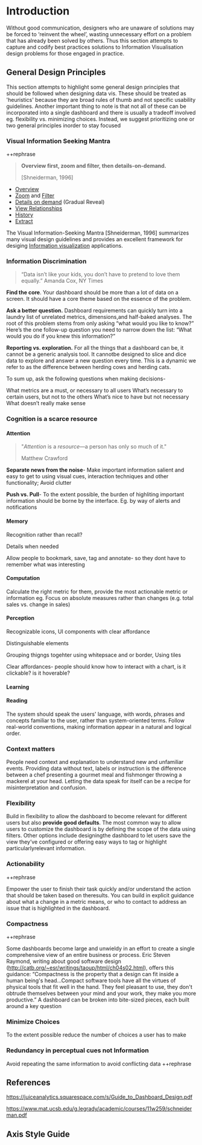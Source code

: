 # Introduction

Without good communication, designers who are unaware of solutions may be forced to ‘reinvent the wheel’, wasting unnecessary effort on a problem that has already been solved by others. Thus this section attempts to capture and codify  best practices solutions to Information Visualisation design problems for those engaged in practice.

## General Design Principles

This section attempts to highlight some general design principles that should be followed when designing data vis. These should be treated as 'heuristics' because they are broad rules of thumb and not specific usability guidelines. Another important thing to note is that not all of these can be incorporated into a single dashboard and there is usually a tradeoff involved eg. flexibility vs. minimizing choices. Instead, we suggest prioritizing one or two general principles inorder to stay focused 

### Visual Information Seeking Mantra

++rephrase

> **Overview first, zoom and filter, then details-on-demand.** 
>
> [Shneiderman, 1996]

- [Overview](http://www.infovis-wiki.net/index.php?title=Overview)
- [Zoom](http://www.infovis-wiki.net/index.php?title=Zoom) and [Filter](http://www.infovis-wiki.net/index.php?title=Filtering)
- [Details on demand](http://www.infovis-wiki.net/index.php?title=Details_on_demand) (Gradual Reveal)
- [View Relationships](http://www.infovis-wiki.net/index.php?title=View_Relationships&action=edit&redlink=1)
- [History](http://www.infovis-wiki.net/index.php?title=History&action=edit&redlink=1)
- [Extract](http://www.infovis-wiki.net/index.php?title=Extract&action=edit&redlink=1)

The Visual Information-Seeking Mantra [Shneiderman, 1996] summarizes many visual design guidelines and provides an excellent framework for desiging [Information visualization](http://www.infovis-wiki.net/index.php?title=Information_visualization) applications.

### Information Discrimination

> “Data isn’t like your kids, you don’t have to pretend to love them equally.”
> Amanda Cox, NY Times

**Find the core**. Your dashboard should be more than a lot of data on a screen. It should have a core theme based on the essence of the problem.

**Ask a better question.** Dashboard requirements can quickly turn into a laundry list of unrelated metrics, dimensions,and half-baked analyses. The root of this problem stems from only asking “what would you like to know?” Here’s the one follow-up question you need to narrow down the list: “What would you do if you knew this information?” 

**Reporting vs. exploration.** For all the things that a dashboard can be, it cannot be a generic analysis tool. It cannotbe designed to slice and dice data to explore and answer a new question every time. This is a dynamic we refer to as the difference between herding cows and herding cats.

To sum up, ask the following questions when making decisions-

What metrics are a must, or necessary to all users
What’s necessary to certain users, but not to the others
What’s nice to have but not necessary
What doesn’t really make sense


### Cognition is a scarce resource

#### Attention

> "*Attention* is a *resource*—a person has only so much of it."
>
> Matthew Crawford

**Separate news from the noise**- Make important information salient and  easy to get to using visual cues, interaction techniques and other functionality; Avoid clutter

**Push vs. Pull**- To the extent possible, the burden of highliting important information should be borne by the interface. Eg. by way of alerts and notifications



#### Memory

Recognition rather than recall?

Details when needed

Allow people to bookmark, save, tag and annotate- so they dont have to remember what was interesting



#### Computation

Calculate the right metric for them, provide the most actionable metric or information eg. Focus on absolute measures rather than changes (e.g. total sales vs. change in sales)



#### Perception

Recognizable icons, UI components with clear affordance

Distinguishable elements

Grouping thigngs togehter using whitepsace and or border, Using tiles

Clear affordances- people should know how to interact with a chart, is it clickable? is it hoverable?



#### Learning



#### Reading
The system should speak the users' language, with words, phrases and concepts familiar to the user, rather than system-oriented terms. Follow real-world conventions, making information appear in a natural and logical order.


### Context matters

People need context and explanation to understand new and unfamiliar events. Providing data without text, labels or instruction is the difference between a chef presenting a gourmet meal and fishmonger throwing a mackerel at your head. Letting the data speak for itself can be a recipe for misinterpretation and confusion.

### Flexibility

Build in flexibility to allow the dashboard to become relevant for different users but also **provide good defaults**. The most common way to allow users to customize the dashboard is by defining the scope of the data using filters. Other options include designingthe dashboard to let users save the view they’ve configured or offering easy ways to tag or highlight particularlyrelevant information. 

### Actionability

++rephrase

Empower the user to finish their task quickly and/or understand the action that should be taken based on theresults. You can build in explicit guidance about what a change in a metric means, or who to contact to address an issue that is highlighted in the dashboard. 

### Compactness

++rephrase

Some dashboards become large and unwieldy in an effort to create a single comprehensive view of an entire business or process. Eric Steven Raymond, writing about good software design
(http://catb.org/~esr/writings/taoup/html/ch04s02.html), offers this guidance:
“Compactness is the property that a design can fit inside a human being's head...Compact software tools have all the virtues of physical tools that fit well in the hand. They feel pleasant to use, they don't obtrude themselves between your mind and your work, they make you more productive.”
A dashboard can be broken into bite-sized pieces, each built around a key question

### Minimize Choices

To the extent possible reduce the number of choices a user has to make

### Redundancy in perceptual cues not Information

Avoid repeating the same information to avoid conflicting data ++rephrase

## References

https://juiceanalytics.squarespace.com/s/Guide_to_Dashboard_Design.pdf

https://www.mat.ucsb.edu/g.legrady/academic/courses/11w259/schneiderman.pdf






## Axis Style Guide

